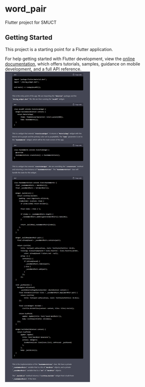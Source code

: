 # word_pair

Flutter project for SMUCT

## Getting Started

This project is a starting point for a Flutter application.


For help getting started with Flutter development, view the
[online documentation](https://docs.flutter.dev/), which offers tutorials,
samples, guidance on mobile development, and a full API reference.
<img src="https://github.com/mohacelhosen/flutter-app/blob/main/Documentation%20of%20Word%20Pair.png?raw=true">
